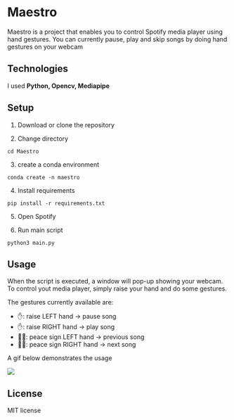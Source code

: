 # Maestro
Maestro is a project that enables you to control Spotify media player using hand gestures. You can currently pause, play and skip songs by doing hand gestures on your webcam
## Technologies
I used **Python, Opencv, Mediapipe**

## Setup
1. Download or clone the repository

2. Change directory
```
cd Maestro
``` 

3. create a conda environment 
```
conda create -n maestro
```

4. Install requirements
```
pip install -r requirements.txt
```
5. Open Spotify

6. Run main script
```
python3 main.py
```

## Usage
When the script is executed, a window will pop-up showing your webcam. To control yout media player, simply raise your hand and do some gestures.

The gestures currently available are:

- ✋: raise LEFT hand       -> pause song
- ✋: raise RIGHT hand      -> play song
- ✌🏼: peace sign LEFT hand  -> previous song
- ✌🏼: peace sign RIGHT hand -> next song 

A gif below demonstrates the usage


![](https://github.com/TiagoHRPG/Maestro/blob/main/imgs/maestro_demo_gif.gif)

## License
MIT license
